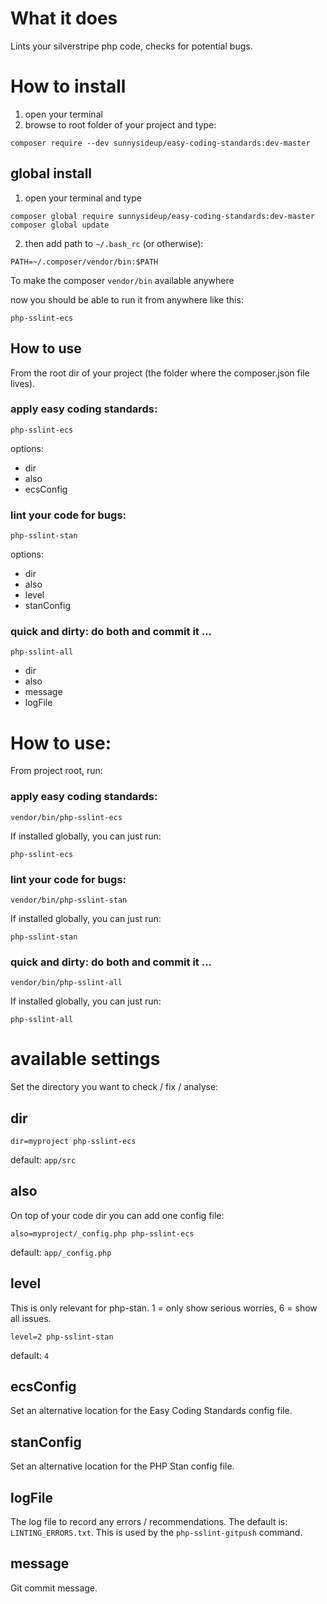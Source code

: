 # What it does

Lints your silverstripe php code, checks for potential bugs.

# How to install

1. open your terminal
2. browse to root folder of your project and type:
 ```shell
 composer require --dev sunnysideup/easy-coding-standards:dev-master
 ```

## global install

1. open your terminal and type
```shell
composer global require sunnysideup/easy-coding-standards:dev-master
composer global update
```

2. then add path to `~/.bash_rc` (or otherwise):
```shell
PATH=~/.composer/vendor/bin:$PATH
```
To make the composer `vendor/bin` available anywhere

now you should be able to run it from anywhere like this:
```shell
php-sslint-ecs
```

## How to use
From the root dir of your project (the folder where the composer.json file lives).

### apply easy coding standards:
```shell
php-sslint-ecs
```
options:
- dir
- also
- ecsConfig

### lint your code for bugs:
```shell
php-sslint-stan
```
options:
- dir
- also
- level
- stanConfig

### quick and dirty: do both and commit it ...
```shell
php-sslint-all
```
- dir
- also
- message
- logFile


# How to use:
From project root, run:

### apply easy coding standards:
```shell
vendor/bin/php-sslint-ecs
```

If installed globally, you can just run:
```shell
php-sslint-ecs
```

### lint your code for bugs:
```shell
vendor/bin/php-sslint-stan
```

If installed globally, you can just run:
```shell
php-sslint-stan
```


### quick and dirty: do both and commit it ...
```shell
vendor/bin/php-sslint-all
```

If installed globally, you can just run:
```shell
php-sslint-all
```

# available settings
Set the directory you want to check / fix / analyse:

## dir
```shell
dir=myproject php-sslint-ecs
```
default: `app/src`

## also
On top of your code dir you can add one config file:
```shell
also=myproject/_config.php php-sslint-ecs
```
default: `app/_config.php`

## level
This is only relevant for php-stan.
1 = only show serious worries,
6 = show all issues.
```shell
level=2 php-sslint-stan
```
default: `4`

## ecsConfig
Set an alternative location for the Easy Coding Standards config file.

## stanConfig
Set an alternative location for the PHP Stan config file.

## logFile
The log file to record any errors / recommendations.
The default is: `LINTING_ERRORS.txt`.  This is used by the `php-sslint-gitpush` command.

## message
Git commit message.

